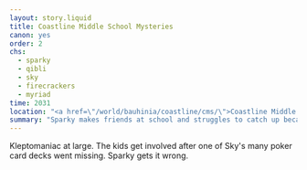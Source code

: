 ```yaml
---
layout: story.liquid
title: Coastline Middle School Mysteries
canon: yes
order: 2
chs:
  - sparky
  - qibli
  - sky
  - firecrackers
  - myriad
time: 2031
location: "<a href=\"/world/bauhinia/coastline/cms/\">Coastline Middle School</a>"
summary: "Sparky makes friends at school and struggles to catch up because she received like. Zero elementary school education. Also there's a kleptomaniac who keeps stealing her pens."
---
```


Kleptomaniac at large. The kids get involved after one of Sky's many poker card decks went missing. Sparky gets it wrong.
